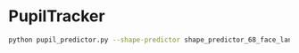 # PupilTracker

```bash
python pupil_predictor.py --shape-predictor shape_predictor_68_face_landmarks.dat
```